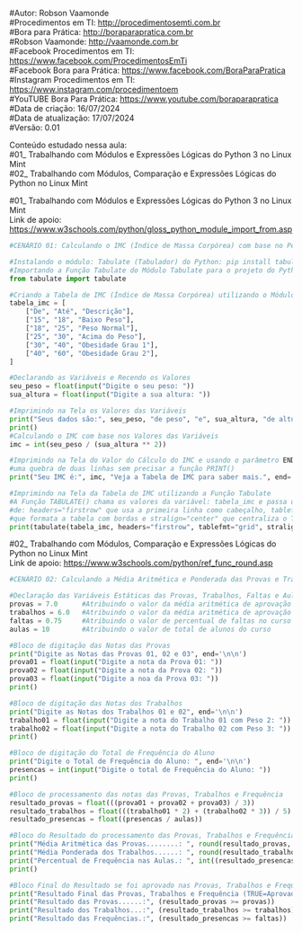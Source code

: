 #Autor: Robson Vaamonde<br>
#Procedimentos em TI: http://procedimentosemti.com.br<br>
#Bora para Prática: http://boraparapratica.com.br<br>
#Robson Vaamonde: http://vaamonde.com.br<br>
#Facebook Procedimentos em TI: https://www.facebook.com/ProcedimentosEmTi<br>
#Facebook Bora para Prática: https://www.facebook.com/BoraParaPratica<br>
#Instagram Procedimentos em TI: https://www.instagram.com/procedimentoem<br>
#YouTUBE Bora Para Prática: https://www.youtube.com/boraparapratica<br>
#Data de criação: 16/07/2024<br>
#Data de atualização: 17/07/2024<br>
#Versão: 0.01<br>

Conteúdo estudado nessa aula:<br>
#01_ Trabalhando com Módulos e Expressões Lógicas do Python 3 no Linux Mint<br>
#02_ Trabalhando com Módulos, Comparação e Expressões Lógicas do Python no Linux Mint<br>

#01_ Trabalhando com Módulos e Expressões Lógicas do Python 3 no Linux Mint<br>
Link de apoio: https://www.w3schools.com/python/gloss_python_module_import_from.asp
```python
#CENÁRIO 01: Calculando o IMC (Índice de Massa Corpórea) com base no Peso e Altura

#Instalando o módulo: Tabulate (Tabulador) do Python: pip install tabulate
#Importando a Função Tabulate do Módulo Tabulate para o projeto do Python
from tabulate import tabulate

#Criando a Tabela de IMC (Índice de Massa Corpórea) utilizando o Módulo Tabulate
tabela_imc = [ 
	["De", "Até", "Descrição"],
	["15", "18", "Baixo Peso"],
	["18", "25", "Peso Normal"],
	["25", "30", "Acima do Peso"],
	["30", "40", "Obesidade Grau 1"],
	["40", "60", "Obesidade Grau 2"],
]

#Declarando as Variáveis e Recendo os Valores
seu_peso = float(input("Digite o seu peso: "))
sua_altura = float(input("Digite a sua altura: "))

#Imprimindo na Tela os Valores das Variáveis
print("Seus dados são:", seu_peso, "de peso", "e", sua_altura, "de altura.")
print()
#Calculando o IMC com base nos Valores das Variáveis
imc = int(seu_peso / (sua_altura ** 2))

#Imprimindo na Tela do Valor do Cálculo do IMC e usando o parâmetro END para criar
#uma quebra de duas linhas sem precisar a função PRINT()
print("Seu IMC é:", imc, "Veja a Tabela de IMC para saber mais.", end='\n\n')

#Imprimindo na Tela da Tabela do IMC utilizando a Função Tabulate
#A Função TABULATE() chama os valores da variável: tabela_imc e passa os parâmetros
#de: headers="firstrow" que usa a primeira linha como cabeçalho, tablefmt="grid"
#que formata a tabela com bordas e stralign="center" que centraliza o Texto.
print(tabulate(tabela_imc, headers="firstrow", tablefmt="grid", stralign="center"))
```

#02_ Trabalhando com Módulos, Comparação e Expressões Lógicas do Python no Linux Mint<br>
Link de apoio: https://www.w3schools.com/python/ref_func_round.asp
```python
#CENÁRIO 02: Calculando a Média Aritmética e Ponderada das Provas e Trabalhos

#Declaração das Variáveis Estáticas das Provas, Trabalhos, Faltas e Aulas
provas = 7.0      #Atribuindo o valor da média aritmética de aprovação das Provas
trabalhos = 6.0   #Atribuindo o valor da média aritmética de aprovação dos Trabalhos
faltas = 0.75     #Atribuindo o valor de percentual de faltas no curso de 25%
aulas = 10        #Atribuindo o valor de total de alunos do curso

#Bloco de digitação das Notas das Provas
print("Digite as Notas das Provas 01, 02 e 03", end='\n\n')
prova01 = float(input("Digite a nota da Prova 01: "))
prova02 = float(input("Digite a nota da Prova 02: "))
prova03 = float(input("Digite a noa da Prova 03: "))
print()

#Bloco de digitação das Notas dos Trabalhos
print("Digite as Notas dos Trabalhos 01 e 02", end='\n\n')
trabalho01 = float(input("Digite a nota do Trabalho 01 com Peso 2: "))
trabalho02 = float(input("Digite a nota do Trabalho 02 com Peso 3: "))
print()

#Bloco de digitação do Total de Frequência do Aluno
print("Digite o Total de Frequência do Aluno: ", end='\n\n')
presencas = int(input("Digite o total de Frequência do Aluno: "))
print()

#Bloco de processamento das notas das Provas, Trabalhos e Frequência
resultado_provas = float(((prova01 + prova02 + prova03) / 3))
resultado_trabalhos = float(((trabalho01 * 2) + (trabalho02 * 3)) / 5) 
resultado_presencas = float((presencas / aulas))

#Bloco do Resultado do processamento das Provas, Trabalhos e Frequência
print("Média Aritmética das Provas........: ", round(resultado_provas, 1))
print("Média Ponderada dos Trabalhos......: ", round(resultado_trabalhos, 1))
print("Percentual de Frequência nas Aulas.: ", int((resultado_presencas * 100)),"%")
print()

#Bloco Final do Resultado se foi aprovado nas Provas, Trabalhos e Frequência 
print("Resultado Final das Provas, Trabalhos e Frequência (TRUE=Aprovado | FALSE=Reprovado)")
print("Resultado das Provas......:", (resultado_provas >= provas))
print("Resultado dos Trabalhos...:", (resultado_trabalhos >= trabalhos))
print("Resultado das Frequências.:", (resultado_presencas >= faltas))
```